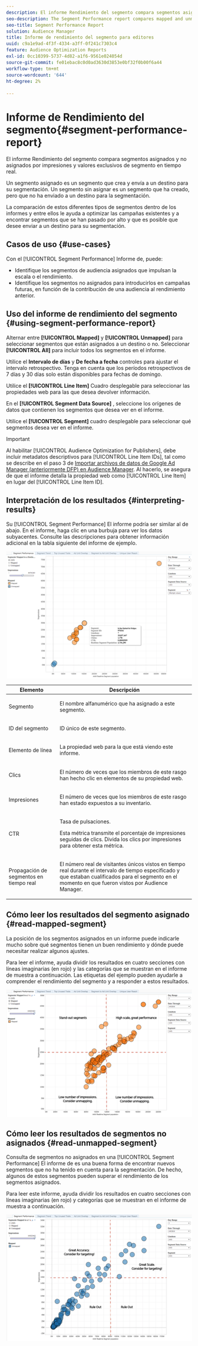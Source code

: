 ```yaml
---
description: El informe Rendimiento del segmento compara segmentos asignados y no asignados por impresiones y valores exclusivos de segmento en tiempo real. Un segmento asignado es un segmento que crea y envía a un destino para su segmentación. Un segmento sin asignar es un segmento que ha creado, pero que no ha enviado a un destino para la segmentación. La comparación de estos diferentes tipos de segmentos dentro de los informes y entre ellos le ayuda a optimizar las campañas existentes y a encontrar segmentos que se han pasado por alto y que es posible que desee enviar a un destino para su segmentación.
seo-description: The Segment Performance report compares mapped and unmapped segments by impressions and Real-Time Segment Uniques. A mapped segment is a segment you create and send to a destination for targeting. An unmapped segment is a segment that you've created but have not sent to a destination for targeting. Comparing these different segment types within and between reports helps you optimize existing campaigns and find overlooked segments that you may want to send to a destination for targeting.
seo-title: Segment Performance Report
solution: Audience Manager
title: Informe de rendimiento del segmento para editores
uuid: c9a1e9ad-4f3f-4334-a3ff-0f241c7303c4
feature: Audience Optimization Reports
exl-id: 0cc10399-5737-4d82-a1f6-9561e024054d
source-git-commit: fe01ebac8c0d0ad3630d3853e0bf32f0b00f6a44
workflow-type: tm+mt
source-wordcount: '644'
ht-degree: 2%

---
```


# Informe de Rendimiento del segmento{#segment-performance-report}

El informe Rendimiento del segmento compara segmentos asignados y no asignados por impresiones y valores exclusivos de segmento en tiempo real.

Un segmento asignado es un segmento que crea y envía a un destino para su segmentación. Un segmento sin asignar es un segmento que ha creado, pero que no ha enviado a un destino para la segmentación.

La comparación de estos diferentes tipos de segmentos dentro de los informes y entre ellos le ayuda a optimizar las campañas existentes y a encontrar segmentos que se han pasado por alto y que es posible que desee enviar a un destino para su segmentación.

## Casos de uso {#use-cases}

Con el [!UICONTROL Segment Performance] Informe de, puede:

* Identifique los segmentos de audiencia asignados que impulsan la escala o el rendimiento.
* Identifique los segmentos no asignados para introducirlos en campañas futuras, en función de la contribución de una audiencia al rendimiento anterior.

## Uso del informe de rendimiento del segmento {#using-segment-performance-report}

Alternar entre **[!UICONTROL Mapped]** y **[!UICONTROL Unmapped]** para seleccionar segmentos que están asignados a un destino o no. Seleccionar **[!UICONTROL All]** para incluir todos los segmentos en el informe.

Utilice el **Intervalo de días** y **De fecha a fecha** controles para ajustar el intervalo retrospectivo. Tenga en cuenta que los períodos retrospectivos de 7 días y 30 días solo están disponibles para fechas de domingo.

Utilice el **[!UICONTROL Line Item]** Cuadro desplegable para seleccionar las propiedades web para las que desea devolver información.

En el **[!UICONTROL Segment Data Source]** , seleccione los orígenes de datos que contienen los segmentos que desea ver en el informe.

Utilice el **[!UICONTROL Segment]** cuadro desplegable para seleccionar qué segmentos desea ver en el informe.

>[!IMPORTANT]
>
>Al habilitar [!UICONTROL Audience Optimization for Publishers], debe incluir metadatos descriptivos para [!UICONTROL Line Item IDs], tal como se describe en el paso 3 de [Importar archivos de datos de Google Ad Manager (anteriormente DFP) en Audience Manager](../../../reporting/audience-optimization-reports/aor-publishers/import-dfp.md). Al hacerlo, se asegura de que el informe detalla la propiedad web como [!UICONTROL Line Item] en lugar del [!UICONTROL Line Item ID].

## Interpretación de los resultados {#interpreting-results}

Su [!UICONTROL Segment Performance] El informe podría ser similar al de abajo. En el informe, haga clic en una burbuja para ver los datos subyacentes. Consulte las descripciones para obtener información adicional en la tabla siguiente del informe de ejemplo.

![](assets/publisher_segment_performance.png)

<table id="table_AFE2540583C34835B04584693ADFD26A"> 
 <thead> 
  <tr> 
   <th colname="col1" class="entry"> Elemento </th> 
   <th colname="col2" class="entry"> Descripción </th> 
  </tr>
 </thead>
 <tbody> 
  <tr> 
   <td colname="col1"> <p>Segmento </p> </td> 
   <td colname="col2"> <p>El nombre alfanumérico que ha asignado a este segmento. </p> </td> 
  </tr> 
  <tr> 
   <td colname="col1"> <p>ID del segmento </p> </td> 
   <td colname="col2"> <p>ID único de este segmento. </p> </td> 
  </tr> 
  <tr> 
   <td colname="col1"> <p>Elemento de línea </p> </td> 
   <td colname="col2"> <p>La propiedad web para la que está viendo este informe. </p> </td> 
  </tr> 
  <tr> 
   <td colname="col1"> <p>Clics </p> </td> 
   <td colname="col2"> <p>El número de veces que los miembros de este rasgo han hecho clic en elementos de su propiedad web. </p> </td> 
  </tr> 
  <tr> 
   <td colname="col1"> <p>Impresiones </p> </td> 
   <td colname="col2"> <p>El número de veces que los miembros de este rasgo han estado expuestos a su inventario. </p> </td> 
  </tr> 
  <tr> 
   <td colname="col1"> <p>CTR </p> </td> 
   <td colname="col2"> <p>Tasa de pulsaciones. </p> <p>Esta métrica transmite el porcentaje de impresiones seguidas de clics. Divida los clics por impresiones para obtener esta métrica. </p> </td> 
  </tr> 
  <tr> 
   <td colname="col1"> <p>Propagación de segmentos en tiempo real </p> </td> 
   <td colname="col2"> <p>El número real de visitantes únicos vistos en tiempo real durante el intervalo de tiempo especificado y que estaban cualificados para el segmento en el momento en que fueron vistos por <span class="keyword"> Audience Manager</span>. </p> </td> 
  </tr> 
 </tbody> 
</table>

## Cómo leer los resultados del segmento asignado {#read-mapped-segment}

La posición de los segmentos asignados en un informe puede indicarle mucho sobre qué segmentos tienen un buen rendimiento y dónde puede necesitar realizar algunos ajustes.

Para leer el informe, ayuda dividir los resultados en cuatro secciones con líneas imaginarias (en rojo) y las categorías que se muestran en el informe de muestra a continuación. Las etiquetas del ejemplo pueden ayudarle a comprender el rendimiento del segmento y a responder a estos resultados.

![](assets/publisher_segment_performance_mapped.png)

## Cómo leer los resultados de segmentos no asignados {#read-unmapped-segment}

Consulta de segmentos no asignados en una [!UICONTROL Segment Performance] El informe de es una buena forma de encontrar nuevos segmentos que no ha tenido en cuenta para la segmentación. De hecho, algunos de estos segmentos pueden superar el rendimiento de los segmentos asignados.

Para leer este informe, ayuda dividir los resultados en cuatro secciones con líneas imaginarias (en rojo) y categorías que se muestran en el informe de muestra a continuación.

![](assets/publisher_segment_performance_unmapped.png)
